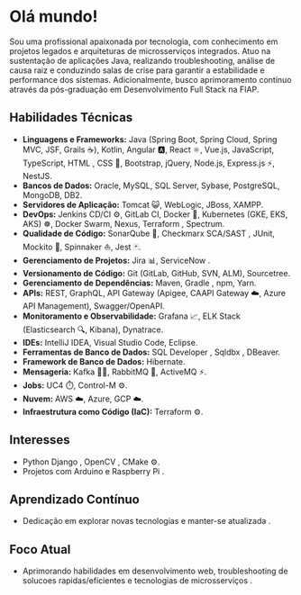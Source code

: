 #  Olá mundo! 
Sou uma profissional apaixonada por tecnologia, com conhecimento em projetos legados e arquiteturas de microsserviços integrados.
Atuo na sustentação de aplicações Java, realizando troubleshooting, análise de causa raiz e conduzindo salas de crise para garantir a estabilidade e performance dos sistemas. Adicionalmente, busco aprimoramento contínuo através da pós-graduação em Desenvolvimento Full Stack na FIAP.

## Habilidades Técnicas

- **Linguagens e Frameworks:** Java (Spring Boot, Spring Cloud, Spring MVC, JSF, Grails ☕), Kotlin, Angular 🅰️, React ⚛️, Vue.js, JavaScript, TypeScript, HTML ️, CSS 🎨, Bootstrap, jQuery, Node.js, Express.js ⚡, NestJS.
- **Bancos de Dados:** Oracle, MySQL, SQL Server, Sybase, PostgreSQL, MongoDB, DB2.
- **Servidores de Aplicação:** Tomcat 😺, WebLogic, JBoss, XAMPP.
- **DevOps:** Jenkins CD/CI ⚙️, GitLab CI, Docker 🐳, Kubernetes (GKE, EKS, AKS) ☸️, Docker Swarm, Nexus, Terraform , Spectrum.
- **Qualidade de Código:** SonarQube 🦄, Checkmarx SCA/SAST , JUnit, Mockito 🐍, Spinnaker ⛵, Jest 🃏.
- **Gerenciamento de Projetos:** Jira 📊, ServiceNow ️.
- **Versionamento de Código:** Git (GitLab, GitHub, SVN, ALM), Sourcetree.
- **Gerenciamento de Dependências:** Maven, Gradle ️, npm, Yarn.
- **APIs:** REST, GraphQL, API Gateway (Apigee, CAAPI Gateway ☁️, Azure API Management), Swagger/OpenAPI.
- **Monitoramento e Observabilidade:** Grafana 📈, ELK Stack (Elasticsearch 🔍, Kibana), Dynatrace.
- **IDEs:** IntelliJ IDEA, Visual Studio Code, Eclipse.
- **Ferramentas de Banco de Dados:** SQL Developer ️, Sqldbx ️, DBeaver.
- **Framework de Banco de Dados:** Hibernate.
- **Mensageria:** Kafka 🧑‍💻, RabbitMQ 🐇, ActiveMQ ⚡.
- **Jobs:** UC4 ⏱️, Control-M ⚙️.
- **Nuvem:** AWS ☁️, Azure, GCP ☁️.
- **Infraestrutura como Código (IaC):** Terraform ️⚙️.

##  Interesses 

* Python Django , OpenCV ️, CMake ⚙️.
* Projetos com Arduino  e Raspberry Pi .

##  Aprendizado Contínuo 

* Dedicação em explorar novas tecnologias e manter-se atualizada .

##  Foco Atual 

* Aprimorando habilidades em desenvolvimento web, troubleshooting de solucoes rapidas/eficientes e tecnologias de microsserviços .
